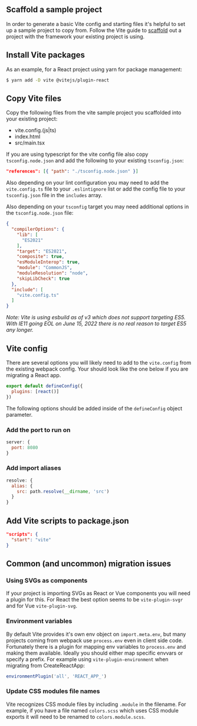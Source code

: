 ## Scaffold a sample project
In order to generate a basic Vite config and starting files it's helpful to set up a sample project to copy from. Follow the Vite guide to [scaffold](https://vitejs.dev/guide/#scaffolding-your-first-vite-project) out a project with the framework your existing project is using.

## Install Vite packages
As an example, for a React project using yarn for package management:
```sh
$ yarn add -D vite @vitejs/plugin-react
```

## Copy Vite files
Copy the following files from the vite sample project you scaffolded into your existing project:

- vite.config.(js|ts)
- index.html
- src/main.tsx

If you are using typescript for the vite config file also copy `tsconfig.node.json` and add the following to your existing `tsconfig.json`:

```json
"references": [{ "path": "./tsconfig.node.json" }]
```

Also depending on your lint configuration you may need to add the `vite.config.ts` file to your `.eslintignore` list or add the config file to your `tsconfig.json` file in the `includes` array.

Also depending on your `tsconfig` target you may need additional options in the `tsconfig.node.json` file:

```json
{
  "compilerOptions": {
    "lib": [
      "ES2021"
    ],
    "target": "ES2021",
    "composite": true,
    "esModuleInterop": true,
    "module": "CommonJS",
    "moduleResolution": "node",
    "skipLibCheck": true
  },
  "include": [
    "vite.config.ts"
  ]
}
```

*Note: Vite is using esbuild as of v3 which does not support targeting ES5. With IE11 going EOL on June 15, 2022 there is no real reason to target ES5 any longer.*

## Vite config
There are several options you will likely need to add to the `vite.config` from the existing webpack config. Your should look like the one below if you are migrating a React app.

```js
export default defineConfig({
  plugins: [react()]
})
```

The following options should be added inside of the `defineConfig` object parameter.

### Add the port to run on
```js
server: {
  port: 8080
}
```

### Add import aliases
```js
resolve: {
  alias: {
    src: path.resolve(__dirname, 'src')
  }
}
```

## Add Vite scripts to package.json
```json
"scripts": {
  "start": "vite"
}
```

## Common (and uncommon) migration issues
### Using SVGs as components
If your project is importing SVGs as React or Vue components you will need a plugin for this. For React the best option seems to be `vite-plugin-svgr` and for Vue `vite-plugin-svg`.

### Environment variables
By default Vite provides it's own env object on `import.meta.env`, but many projects coming from webpack use `process.env` even in client side code. Fortunately there is a plugin for mapping env variables to `process.env` and making them available. Ideally you should either map specific envvars or specify a prefix. For example using `vite-plugin-environment` when migrating from CreateReactApp:

```js
environmentPlugin('all', 'REACT_APP_')
```

### Update CSS modules file names
Vite recognizes CSS module files by including `.module` in the filename. For example, if you have a file named `colors.scss` which uses CSS module exports it will need to be renamed to `colors.module.scss`.
